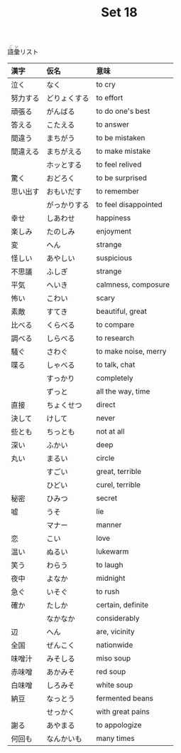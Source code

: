 ﻿---
layout: default
title: Set 18
parent: N4 Vocabulary List
grand_parent: <ruby>語彙<rt>ごい</rt></ruby> Vocabulary
nav_order: 18
---

<ruby>語彙<rt>ごい</rt></ruby>リスト

| 漢字     | 仮名         | 意味                 |
|:-------- |:------------ |:-------------------- |
| 泣く     | なく         | to cry               |
| 努力する | どりょくする | to effort            |
| 頑張る   | がんばる     | to do one's best     |
| 答える   | こたえる     | to answer            |
| 間違う   | まちがう     | to be mistaken       |
| 間違える | まちがえる   | to make mistake      |
|          | ホッとする   | to feel relived      |
| 驚く     | おどろく     | to be surprised      |
| 思い出す | おもいだす   | to remember          |
|          | がっかりする | to feel disappointed |
| 幸せ     | しあわせ     | happiness            |
| 楽しみ   | たのしみ     | enjoyment            |
| 変       | へん         | strange              |
| 怪しい   | あやしい     | suspicious           |
| 不思議   | ふしぎ       | strange              |
| 平気     | へいき       | calmness, composure  |
| 怖い     | こわい       | scary                |
| 素敵     | すてき       | beautiful, great     |
| 比べる   | くらべる     | to compare           |
| 調べる   | しらべる     | to research          |
| 騒ぐ     | さわぐ       | to make noise, merry |
| 喋る     | しゃべる     | to talk, chat        |
|          | すっかり     | completely           |
|          | ずっと       | all the way, time    |
| 直接     | ちょくせつ   | direct               |
| 決して   | けして       | never                |
| 些とも   | ちっとも     | not at all           |
| 深い     | ふかい       | deep                 |
| 丸い     | まるい       | circle               |
|          | すごい       | great, terrible      |
|          | ひどい       | curel, terrible      |
| 秘密     | ひみつ       | secret               |
| 嘘       | うそ         | lie                  |
|          | マナー       | manner               |
| 恋       | こい         | love                 |
| 温い     | ぬるい       | lukewarm             |
| 笑う     | わらう       | to laugh             |
| 夜中     | よなか       | midnight             |
| 急ぐ     | いそぐ       | to rush              |
| 確か     | たしか       | certain, definite    |
|          | なかなか     | considerably         |
| 辺       | へん         | are, vicinity        |
| 全国     | ぜんこく     | nationwide           |
| 味噌汁   | みそしる     | miso soup            |
| 赤味噌   | あかみそ     | red soup             |
| 白味噌   | しろみそ     | white soup           |
| 納豆     | なっとう     | fermented beans      |
|          | せっかく     | with great pains     |
| 謝る     | あやまる     | to appologize        |
| 何回も   | なんかいも   | many times           |
